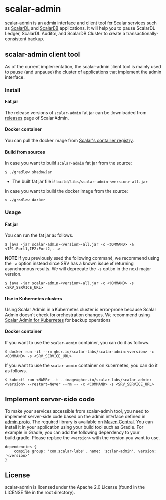 # scalar-admin

scalar-admin is an admin interface and client tool for Scalar services such as [ScalarDL](https://github.com/scalar-labs/scalardl) and [ScalarDB](https://github.com/scalar-labs/scalardb) applications.
It will help you to pause ScalarDL Ledger, ScalarDL Auditor, and ScalarDB Cluster to create a transactionally-consistent backup.

## scalar-admin client tool

As of the current implementation, the scalar-admin client tool is mainly used to pause (and unpause) the cluster of applications that implement the admin interface.

### Install

#### Fat jar

The release versions of `scalar-admin` fat jar can be downloaded from [releases](https://github.com/scalar-labs/scalar-admin/releases) page of Scalar Admin.

#### Docker container

You can pull the docker image from [Scalar's container registry](https://github.com/orgs/scalar-labs/packages/container/package/scalar-admin).

#### Build from sources

In case you want to build `scalar-admin` fat jar from the source:

```console
$ ./gradlew shadowJar
```

* The built fat jar file is `build/libs/scalar-admin-<version>-all.jar`

In case you want to build the docker image from the source:

```console
$ ./gradlew docker
```

### Usage

#### Fat jar

You can run the fat jar as follows.


```console
$ java -jar scalar-admin-<version>-all.jar -c <COMMAND> -a <IP1:Port1,IP2:Port2,...>
```

**NOTE** If you previously used the following command, we recommend using the `-a` option instead since SRV has a known issue of returning asynchronous results. We will deprecate the `-s` option in the next major version.

```console
$ java -jar scalar-admin-<version>-all.jar -c <COMMAND> -s <SRV_SERVICE_URL>
```

#### Use in Kubernetes clusters

Using Scalar Admin in a Kubernetes cluster is error-prone because Scalar Admin doesn't check for orchestration changes.
We recommend using [Scalar Admin for Kubernetes](https://github.com/scalar-labs/scalar-admin-for-kubernetes) for backup operations.

#### Docker container

If you want to use the `scalar-admin` container, you can do it as follows.

```console
$ docker run -it --rm ghcr.io/scalar-labs/scalar-admin:<version> -c <COMMAND> -s <SRV_SERVICE_URL>
```

If you want to use the `scalar-admin` container on kubernetes, you can do it as follows.

```console
$ kubectl run <NAME> -it --image=ghcr.io/scalar-labs/scalar-admin:<version> --restart=Never --rm -- -c <COMMAND> -s <SRV_SERVICE_URL>
```

## Implement server-side code

To make your services accessible from scalar-admin tool, you need to implement server-side code based on the admin interface defined in [admin.proto](src/main/proto/scalar/protobuf/admin.proto).
The required library is available on [Maven Central](https://search.maven.org/search?q=a:scalar-admin). You can install it in your application using your build tool such as Gradle. For example in Gradle, you can add the following dependency to your build.gradle. Please replace the `<version>` with the version you want to use.

```
dependencies {
    compile group: 'com.scalar-labs', name: 'scalar-admin', version: '<version>'
}
```

## License
scalar-admin is licensed under the Apache 2.0 License (found in the LICENSE file in the root directory).
